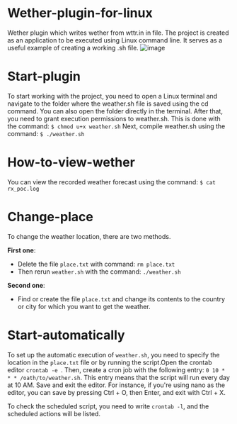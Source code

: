 # Wether-plugin-for-linux
Wether plugin which writes wether from wttr.in in file. The project is created as an application to be executed using Linux command line. It serves as a useful example of creating a working .sh file. 
![image](https://github.com/Vasianandcarps/Wether-plugin-for-linux-/assets/90087480/87215665-9e38-4708-a2f9-14228c941f24)
# Start-plugin
To start working with the project, you need to open a Linux terminal and navigate to the folder where the weather.sh file is saved using the cd command. You can also open the folder directly in the terminal. After that, you need to grant execution permissions to weather.sh. This is done with the command: 
```$ chmod u+x weather.sh```
Next, compile weather.sh using the command:
```$ ./weather.sh```
# How-to-view-wether
You can view the recorded weather forecast using the command:
```$ cat rx_poc.log```
# Change-place
To change the weather location, there are two methods.

**First one**:
- Delete the file `place.txt` with command: ```rm place.txt```
- Then rerun `weather.sh` with the command: ```./weather.sh```
  
**Second one**:
- Find or create the file `place.txt` and change its contents to the country or city for which you want to get the weather.

# Start-automatically
To set up the automatic execution of `weather.sh`, you need to specify the location in the `place.txt` file or by running the script.Open the crontab editor ```crontab -e
```. Then, create a cron job with the following entry: ```0 10 * * * /oath/to/weather.sh```. This entry means that the script will run every day at 10 AM. Save and exit the editor. For instance, if you're using nano as the editor, you can save by pressing Ctrl + O, then Enter, and exit with Ctrl + X.

To check the scheduled script, you need to write `crontab -l`, and the scheduled actions will be listed.

